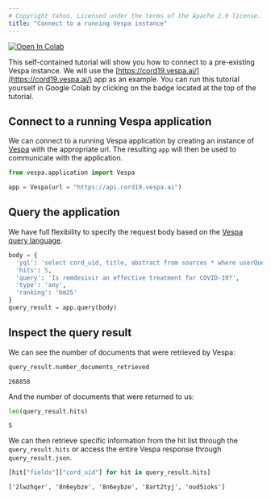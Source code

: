 ```yaml
---
# Copyright Yahoo. Licensed under the terms of the Apache 2.0 license. See LICENSE in the project root.
title: "Connect to a running Vespa instance"
---
```


[![Open In Colab](https://colab.research.google.com/assets/colab-badge.svg)](https://colab.research.google.com/github/vespa-engine/pyvespa/blob/master/docs/sphinx/source/connect-to-vespa-instance.ipynb)

This self-contained tutorial will show you how to connect to a pre-existing Vespa instance.
We will use the [https://cord19.vespa.ai/](https://cord19.vespa.ai/) app as an example.
You can run this tutorial yourself in Google Colab by clicking on the badge located at the top of the tutorial.

## Connect to a running Vespa application

We can connect to a running Vespa application by creating an instance of
[Vespa](https://pyvespa.readthedocs.io/en/latest/reference-api.html#vespa.application.Vespa) with the appropriate url.
The resulting `app` will then be used to communicate with the application.


```python
from vespa.application import Vespa

app = Vespa(url = "https://api.cord19.vespa.ai")
```

## Query the application

We have full flexibility to specify the request body based on the
[Vespa query language](../reference/query-api-reference.html).


```python
body = {
  'yql': 'select cord_uid, title, abstract from sources * where userQuery();',
  'hits': 5,
  'query': 'Is remdesivir an effective treatment for COVID-19?',
  'type': 'any',
  'ranking': 'bm25'
}
query_result = app.query(body)
```

## Inspect the query result

We can see the number of documents that were retrieved by Vespa:


```python
query_result.number_documents_retrieved
```




    268858



And the number of documents that were returned to us:


```python
len(query_result.hits)
```




    5



We can then retrieve specific information from the hit list through the `query_result.hits` or access the entire Vespa response through `query_result.json`.


```python
[hit["fields"]["cord_uid"] for hit in query_result.hits]
```




    ['2lwzhqer', '8n6eybze', '8n6eybze', '8art2tyj', 'oud5ioks']


